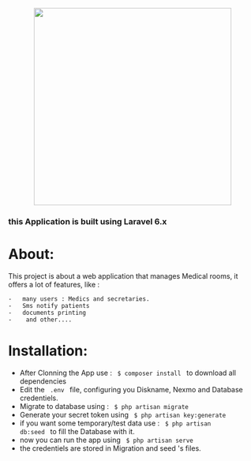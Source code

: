 
<p align="center"><img src="https://res.cloudinary.com/dtfbvvkyp/image/upload/v1566331377/laravel-logolockup-cmyk-red.svg" width="400"></p>


### this Application is built using Laravel 6.x

# About: 

This project is about a web application that manages Medical rooms, it offers a lot of features, like : 
    
    -   many users : Medics and secretaries.
	-   Sms notify patients
	-   documents printing
	-    and other....

# Installation:
	
 - After Clonning the App use :  <code>  $ composer install </code>  to download all dependencies
 - Edit the <code>  .env </code> file, configuring you Diskname, Nexmo and Database credentiels.
 - Migrate to database using : <code>  $ php artisan migrate  </code>
 - Generate your secret token using <code> $ php artisan key:generate </code>
 - if you want some temporary/test data use :  <code> $ php artisan db:seed </code> to fill the Database with it.
 - now you can run the app using  <code> $ php artisan serve </code>
 - the credentiels are stored in Migration and seed 's  files.

